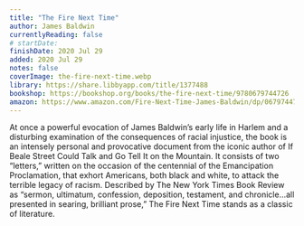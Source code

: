 ```yaml
---
title: "The Fire Next Time"
author: James Baldwin
currentlyReading: false
# startDate:
finishDate: 2020 Jul 29
added: 2020 Jul 29
notes: false
coverImage: the-fire-next-time.webp
library: https://share.libbyapp.com/title/1377488
bookshop: https://bookshop.org/books/the-fire-next-time/9780679744726
amazon: https://www.amazon.com/Fire-Next-Time-James-Baldwin/dp/067974472X
---
```


At once a powerful evocation of James Baldwin’s early life in Harlem and a disturbing examination of the consequences of racial injustice, the book is an intensely personal and provocative document from the iconic author of If Beale Street Could Talk and Go Tell It on the Mountain. It consists of two “letters,” written on the occasion of the centennial of the Emancipation Proclamation, that exhort Americans, both black and white, to attack the terrible legacy of racism. Described by The New York Times Book Review as “sermon, ultimatum, confession, deposition, testament, and chronicle...all presented in searing, brilliant prose,” The Fire Next Time stands as a classic of literature.  
